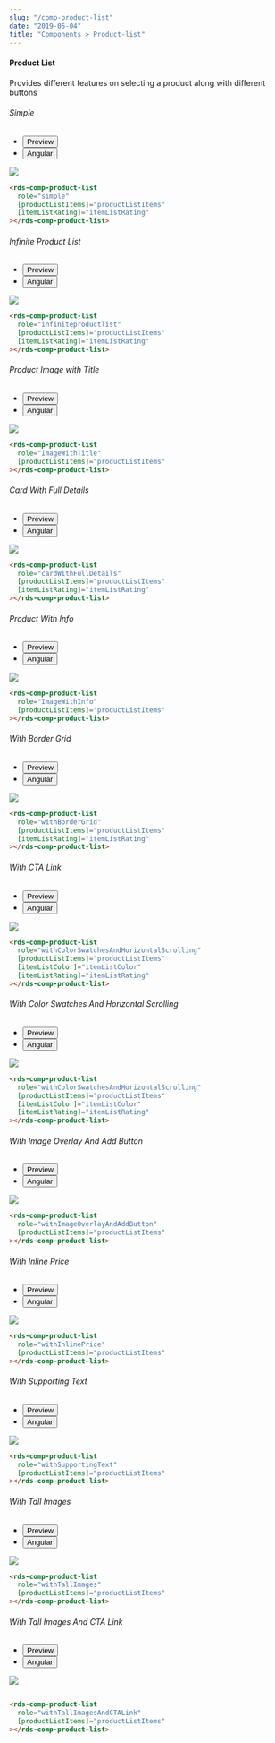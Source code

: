 ```yaml
---
slug: "/comp-product-list"
date: "2019-05-04"
title: "Components > Product-list"
---
```

<!-- CSS only -->
<link href="https://cdn.jsdelivr.net/npm/bootstrap@5.1.3/dist/css/bootstrap.min.css" rel="stylesheet" integrity="sha384-1BmE4kWBq78iYhFldvKuhfTAU6auU8tT94WrHftjDbrCEXSU1oBoqyl2QvZ6jIW3" crossorigin="anonymous">
<link rel="stylesheet" href="../assets/css/style-elements.css">

#### Product List

<p>Provides different features on selecting a product along with different buttons </p>

<!-- Simple -->
<section class="py-4">
    <h6>Simple</h6>
    <div class="py-3">
      <div class="cust-tabs">
        <ul class="nav nav-tabs" id="myTab" role="tablist">
          <li class="nav-item" role="presentation">
            <button class="nav-link active" id="PreviewSimple-tab" data-bs-toggle="tab" data-bs-target="#PreviewSimple" type="button" role="tab" aria-controls="PreviewBasic" aria-selected="true">Preview </button>
          </li>
          <li class="nav-item" role="presentation">
            <button class="nav-link" id="AngularSimple-tab" data-bs-toggle="tab" data-bs-target="#AngularSimple" type="button" role="tab" aria-controls="AngularSimple" aria-selected="false"><i class="bi bi-code-slash" style="font-size:1.0rem"></i>Angular</button>
          </li>
        </ul>
      </div>
      <div class="tab-content card border" id="myTabContent">
        <div class="tab-pane fade show active" id="PreviewSimple" role="tabpanel" aria-labelledby="PreviewSimple-tab">
         <div class="contents  p-5">
              <div class="row">
                 <div class="col-md-12">
                     <img src="/images/product-image-list-simple.png" class="img-fluid w-100">
                 </div>             
           </div>
                       
  </div>
        </div>
        <div class="tab-pane fade show" id="AngularSimple" role="tabpanel" aria-labelledby="AngularSimple-tab">
          <div class="contents bg-code">
<div class="row m-0">

```html
<rds-comp-product-list
  role="simple"
  [productListItems]="productListItems"
  [itemListRating]="itemListRating"
></rds-comp-product-list>
```
</div>
</div>
  </div>
        </div>
      </div>
    </div>
  </section>


<section class="py-4">
    <h6>Infinite Product List</h6>
    <div class="py-3">
      <div class="cust-tabs">
        <ul class="nav nav-tabs" id="myTab" role="tablist">
          <li class="nav-item" role="presentation">
            <button class="nav-link active" id="PreviewInfinite-tab" data-bs-toggle="tab" data-bs-target="#PreviewInfinite" type="button" role="tab" aria-controls="PreviewBasic" aria-selected="true">Preview </button>
          </li>
          <li class="nav-item" role="presentation">
            <button class="nav-link" id="AngularInfinite-tab" data-bs-toggle="tab" data-bs-target="#AngularInfinite" type="button" role="tab" aria-controls="AngularBasic" aria-selected="false"><i class="bi bi-code-slash" style="font-size:1.0rem"></i>Angular</button>
          </li>
        </ul>
      </div>
      <div class="tab-content card border" id="myTabContent">
        <div class="tab-pane fade show active" id="PreviewInfinite" role="tabpanel" aria-labelledby="PreviewInfinite-tab">
         <div class="contents p-5">
              <div class="row">              
                 <div class="col-md-12">
                    <img src="/images/product-image-infinite-product-list.png" class="img-fluid w-75">
                 </div>              
           </div>
                       
  </div>
        </div>
        <div class="tab-pane fade show" id="AngularInfinite" role="tabpanel" aria-labelledby="AngularInfinite-tab">
          <div class="contents bg-code">
<div class="row m-0">

```html
<rds-comp-product-list
  role="infiniteproductlist"
  [productListItems]="productListItems"
  [itemListRating]="itemListRating"
></rds-comp-product-list>
```
</div>
</div>
  </div>
        </div>
      </div>
    </div>
</section>

<!-- Defualt -->
<section class="py-4">
    <h6>Product Image with Title</h6>
    <div class="py-3">
      <div class="cust-tabs">
        <ul class="nav nav-tabs" id="myTab" role="tablist">
          <li class="nav-item" role="presentation">
            <button class="nav-link active" id="PreviewBasic-tab" data-bs-toggle="tab" data-bs-target="#PreviewBasic" type="button" role="tab" aria-controls="PreviewBasic" aria-selected="true">Preview </button>
          </li>
          <li class="nav-item" role="presentation">
            <button class="nav-link" id="AngularBasic-tab" data-bs-toggle="tab" data-bs-target="#AngularBasic" type="button" role="tab" aria-controls="AngularBasic" aria-selected="false"><i class="bi bi-code-slash" style="font-size:1.0rem"></i>Angular</button>
          </li>
        </ul>
      </div>
      <div class="tab-content card border" id="myTabContent">
        <div class="tab-pane fade show active" id="PreviewBasic" role="tabpanel" aria-labelledby="PreviewBasic-tab">
         <div class="contents p-5">
              <div class="row">              
                 <div class="col-md-12">
                    <img src="/images/product-image-with-title.png" class="img-fluid w-100">
                 </div>              
           </div>
                       
  </div>
        </div>
        <div class="tab-pane fade show" id="AngularBasic" role="tabpanel" aria-labelledby="AngularBasic-tab">
          <div class="contents bg-code">
<div class="row m-0">

```html
<rds-comp-product-list
  role="ImageWithTitle"
  [productListItems]="productListItems"
></rds-comp-product-list>
```
</div>
</div>
  </div>
        </div>
      </div>
    </div>
</section>

<!-- Card with full details-->
<section class="py-4">
    <h6>Card With Full Details</h6>
    <div class="py-3">
      <div class="cust-tabs">
        <ul class="nav nav-tabs" id="myTab" role="tablist">
          <li class="nav-item" role="presentation">
            <button class="nav-link active" id="PreviewDetail-tab" data-bs-toggle="tab" data-bs-target="#PreviewDetail" type="button" role="tab" aria-controls="PreviewBasic" aria-selected="true">Preview </button>
          </li>
          <li class="nav-item" role="presentation">
            <button class="nav-link" id="AngularDetail-tab" data-bs-toggle="tab" data-bs-target="#AngularDetail" type="button" role="tab" aria-controls="AngularDetail" aria-selected="false"><i class="bi bi-code-slash" style="font-size:1.0rem"></i>Angular</button>
          </li>
        </ul>
      </div>
      <div class="tab-content card border" id="myTabContent">
        <div class="tab-pane fade show active" id="PreviewDetail" role="tabpanel" aria-labelledby="PreviewDetail-tab">
         <div class="contents p-5">
              <div class="row">
                 <div class="col-md-12">
                    <img src="/images/product-image-with-details.png" class="img-fluid w-100">
                 </div>                  
           </div>
                       
  </div>
        </div>
        <div class="tab-pane fade show" id="AngularDetail" role="tabpanel" aria-labelledby="AngularDetail-tab">
          <div class="contents bg-code">
<div class="row m-0">

```html
<rds-comp-product-list
  role="cardWithFullDetails"
  [productListItems]="productListItems"
  [itemListRating]="itemListRating"
></rds-comp-product-list>
```
</div>
</div>
  </div>
        </div>
      </div>
    </div>
  </section>
   
<!-- Product with info  -->
<section class="py-4">
    <h6>Product With Info</h6>
    <div class="py-3">
      <div class="cust-tabs">
        <ul class="nav nav-tabs" id="myTab" role="tablist">
          <li class="nav-item" role="presentation">
            <button class="nav-link active" id="PreviewInfo-tab" data-bs-toggle="tab" data-bs-target="#PreviewInfo" type="button" role="tab" aria-controls="PreviewBasic" aria-selected="true">Preview </button>
          </li>
          <li class="nav-item" role="presentation">
            <button class="nav-link" id="AngularInfo-tab" data-bs-toggle="tab" data-bs-target="#AngularInfo" type="button" role="tab" aria-controls="AngularInfo" aria-selected="false"><i class="bi bi-code-slash" style="font-size:1.0rem"></i>Angular</button>
          </li>
        </ul>
      </div>
      <div class="tab-content card border" id="myTabContent">
        <div class="tab-pane fade show active" id="PreviewInfo" role="tabpanel" aria-labelledby="PreviewInfo-tab">
         <div class="contents  p-5">
              <div class="row"> 
                 <div class="col-md-12">
                     <img src="/images/product-image-with-info.png" class="img-fluid w-100">
                 </div>                          
           </div>
                       
  </div>
        </div>
        <div class="tab-pane fade show" id="AngularInfo" role="tabpanel" aria-labelledby="AngularInfo-tab">
          <div class="contents bg-code">
<div class="row m-0">

```html
<rds-comp-product-list
  role="ImageWithInfo"
  [productListItems]="productListItems"
></rds-comp-product-list>
```
</div>
</div>
  </div>
        </div>
      </div>
    </div>
  </section>


<!-- With Border Grid -->
<section class="py-4">
    <h6>With Border Grid</h6>
    <div class="py-3">
      <div class="cust-tabs">
        <ul class="nav nav-tabs" id="myTab" role="tablist">
          <li class="nav-item" role="presentation">
            <button class="nav-link active" id="PreviewBorder-tab" data-bs-toggle="tab" data-bs-target="#PreviewBorder" type="button" role="tab" aria-controls="PreviewBasic" aria-selected="true">Preview </button>
          </li>
          <li class="nav-item" role="presentation">
            <button class="nav-link" id="AngularBorder-tab" data-bs-toggle="tab" data-bs-target="#AngularBorder" type="button" role="tab" aria-controls="AngularBorder" aria-selected="false"><i class="bi bi-code-slash" style="font-size:1.0rem"></i>Angular</button>
          </li>
        </ul>
      </div>
      <div class="tab-content card border" id="myTabContent">
        <div class="tab-pane fade show active" id="PreviewBorder" role="tabpanel" aria-labelledby="PreviewBorder-tab">
         <div class="contents p-5">
              <div class="row">  
                 <div class="col-md-12">
                     <img src="/images/product-image-with-border-grid.png" class="img-fluid w-100">
                 </div>                         
           </div>
                       
  </div>
        </div>
        <div class="tab-pane fade show" id="AngularBorder" role="tabpanel" aria-labelledby="AngularBorder-tab">
          <div class="contents bg-code">
<div class="row m-0">

```html
<rds-comp-product-list
  role="withBorderGrid"
  [productListItems]="productListItems"
  [itemListRating]="itemListRating"
></rds-comp-product-list>
```
</div>
</div>
  </div>
        </div>
      </div>
    </div>
  </section>


<!-- With CTA Link -->
<section class="py-4">
    <h6>With CTA Link</h6>
    <div class="py-3">
      <div class="cust-tabs">
        <ul class="nav nav-tabs" id="myTab" role="tablist">
          <li class="nav-item" role="presentation">
            <button class="nav-link active" id="Previewlink-tab" data-bs-toggle="tab" data-bs-target="#Previewlink" type="button" role="tab" aria-controls="PreviewBasic" aria-selected="true">Preview </button>
          </li>
          <li class="nav-item" role="presentation">
            <button class="nav-link" id="Angularlink-tab" data-bs-toggle="tab" data-bs-target="#Angularlink" type="button" role="tab" aria-controls="Angularlink" aria-selected="false"><i class="bi bi-code-slash" style="font-size:1.0rem"></i>Angular</button>
          </li>
        </ul>
      </div>
      <div class="tab-content card border" id="myTabContent">
        <div class="tab-pane fade show active" id="Previewlink" role="tabpanel" aria-labelledby="Previewlink-tab">
         <div class="contents p-5">
              <div class="row">               
                 <div class="col-md-12">
                     <img src="/images/product-image-CTA-link.png" class="img-fluid w-100">
                 </div>             
           </div>
                       
  </div>
        </div>
        <div class="tab-pane fade show" id="Angularlink" role="tabpanel" aria-labelledby="Angularlink-tab">
          <div class="contents bg-code">
<div class="row m-0">

```html
<rds-comp-product-list
  role="withColorSwatchesAndHorizontalScrolling"
  [productListItems]="productListItems"
  [itemListColor]="itemListColor"
  [itemListRating]="itemListRating"
></rds-comp-product-list>
```
</div>
</div>
  </div>
        </div>
      </div>
    </div>
  </section>

<!-- With Color Swatches And Horizontal Scrolling -->
<section class="py-4">
    <h6>With Color Swatches And Horizontal Scrolling</h6>
    <div class="py-3">
      <div class="cust-tabs">
        <ul class="nav nav-tabs" id="myTab" role="tablist">
          <li class="nav-item" role="presentation">
            <button class="nav-link active" id="PreviewColor-tab" data-bs-toggle="tab" data-bs-target="#PreviewColor" type="button" role="tab" aria-controls="PreviewBasic" aria-selected="true">Preview </button>
          </li>
          <li class="nav-item" role="presentation">
            <button class="nav-link" id="AngularColor-tab" data-bs-toggle="tab" data-bs-target="#AngularColor" type="button" role="tab" aria-controls="AngularBasic" aria-selected="false"><i class="bi bi-code-slash" style="font-size:1.0rem"></i>Angular</button>
          </li>
        </ul>
      </div>
      <div class="tab-content card border" id="myTabContent">
        <div class="tab-pane fade show active" id="PreviewColor" role="tabpanel" aria-labelledby="PreviewColor-tab">
         <div class="contents p-5">
              <div class="row">             
                 <div class="col-md-12">
                     <img src="/images/product-image-with-color-switcher.png" class="img-fluid w-100">
                 </div>             
           </div>
                       
  </div>
        </div>
        <div class="tab-pane fade show" id="AngularColor" role="tabpanel" aria-labelledby="AngularColor-tab">
          <div class="contents bg-code">
<div class="row m-0">

```html
<rds-comp-product-list
  role="withColorSwatchesAndHorizontalScrolling"
  [productListItems]="productListItems"
  [itemListColor]="itemListColor"
  [itemListRating]="itemListRating"
></rds-comp-product-list>
```
</div>
</div>
  </div>
        </div>
      </div>
    </div>
  </section>

<!-- With Image Overlay And Add Button -->
<section class="py-4">
    <h6>With Image Overlay And Add Button</h6>
    <div class="py-3">
      <div class="cust-tabs">
        <ul class="nav nav-tabs" id="myTab" role="tablist">
          <li class="nav-item" role="presentation">
            <button class="nav-link active" id="PreviewImage-tab" data-bs-toggle="tab" data-bs-target="#PreviewImage" type="button" role="tab" aria-controls="PreviewBasic" aria-selected="true">Preview </button>
          </li>
          <li class="nav-item" role="presentation">
            <button class="nav-link" id="AngularImage-tab" data-bs-toggle="tab" data-bs-target="#AngularImage" type="button" role="tab" aria-controls="AngularBasic" aria-selected="false"><i class="bi bi-code-slash" style="font-size:1.0rem"></i>Angular</button>
          </li>
        </ul>
      </div>
      <div class="tab-content card border" id="myTabContent">
        <div class="tab-pane fade show active" id="PreviewImage" role="tabpanel" aria-labelledby="PreviewImage-tab">
         <div class="contents p-5">
              <div class="row">
                 <div class="col-md-12">
                     <img src="/images/product-image-overlay.png" class="img-fluid w-100">
                 </div>                          
           </div>
                       
  </div>
        </div>
        <div class="tab-pane fade show" id="AngularImage" role="tabpanel" aria-labelledby="AngularImage-tab">
          <div class="contents bg-code">
<div class="row m-0">

```html
<rds-comp-product-list
  role="withImageOverlayAndAddButton"
  [productListItems]="productListItems"
></rds-comp-product-list>
```
</div>
</div>
  </div>
        </div>
      </div>
    </div>
  </section>


<!-- With Inline Price -->
<section class="py-4">
    <h6>With Inline Price</h6>
    <div class="py-3">
      <div class="cust-tabs">
        <ul class="nav nav-tabs" id="myTab" role="tablist">
          <li class="nav-item" role="presentation">
            <button class="nav-link active" id="PreviewInline-tab" data-bs-toggle="tab" data-bs-target="#PreviewInline" type="button" role="tab" aria-controls="PreviewBasic" aria-selected="true">Preview </button>
          </li>
          <li class="nav-item" role="presentation">
            <button class="nav-link" id="AngularInline-tab" data-bs-toggle="tab" data-bs-target="#AngularInline" type="button" role="tab" aria-controls="AngularBasic" aria-selected="false"><i class="bi bi-code-slash" style="font-size:1.0rem"></i>Angular</button>
          </li>
        </ul>
      </div>
      <div class="tab-content card border" id="myTabContent">
        <div class="tab-pane fade show active" id="PreviewInline" role="tabpanel" aria-labelledby="PreviewInline-tab">
         <div class="contents p-5">
              <div class="row">           
                 <div class="col-md-12">
                     <img src="/images/product-image-inline-price.png" class="img-fluid w-100">
                 </div>              
           </div>
                       
  </div>
        </div>
        <div class="tab-pane fade show" id="AngularInline" role="tabpanel" aria-labelledby="AngularInline-tab">
          <div class="contents bg-code">
<div class="row m-0">

```html
<rds-comp-product-list
  role="withInlinePrice"
  [productListItems]="productListItems"
></rds-comp-product-list>
```
</div>
</div>
  </div>
        </div>
      </div>
    </div>
  </section>


<!-- With Supporting Text -->
<section class="py-4">
    <h6>With Supporting Text</h6>
    <div class="py-3">
      <div class="cust-tabs">
        <ul class="nav nav-tabs" id="myTab" role="tablist">
          <li class="nav-item" role="presentation">
            <button class="nav-link active" id="PreviewSupporting-tab" data-bs-toggle="tab" data-bs-target="#PreviewSupporting" type="button" role="tab" aria-controls="PreviewBasic" aria-selected="true">Preview </button>
          </li>
          <li class="nav-item" role="presentation">
            <button class="nav-link" id="AngularSupporting-tab" data-bs-toggle="tab" data-bs-target="#AngularSupporting" type="button" role="tab" aria-controls="AngularBasic" aria-selected="false"><i class="bi bi-code-slash" style="font-size:1.0rem"></i>Angular</button>
          </li>
        </ul>
      </div>
      <div class="tab-content card border" id="myTabContent">
        <div class="tab-pane fade show active" id="PreviewSupporting" role="tabpanel" aria-labelledby="PreviewSupporting-tab">
         <div class="contents p-5">
              <div class="row">   
                 <div class="col-md-12">
                    <img src="/images/product-image-with-supporting-text.png" class="img-fluid w-100">
                 </div>                        
           </div>
                       
  </div>
        </div>
        <div class="tab-pane fade show" id="AngularSupporting" role="tabpanel" aria-labelledby="AngularSupporting-tab">
          <div class="contents bg-code">
<div class="row m-0">

```html
<rds-comp-product-list
  role="withSupportingText"
  [productListItems]="productListItems"
></rds-comp-product-list>
```
</div>
</div>
  </div>
        </div>
      </div>
    </div>
  </section>

<!-- With Tall Images -->
<section class="py-4">
    <h6>With Tall Images</h6>
    <div class="py-3">
      <div class="cust-tabs">
        <ul class="nav nav-tabs" id="myTab" role="tablist">
          <li class="nav-item" role="presentation">
            <button class="nav-link active" id="PreviewTall-tab" data-bs-toggle="tab" data-bs-target="#PreviewTall" type="button" role="tab" aria-controls="PreviewBasic" aria-selected="true">Preview </button>
          </li>
          <li class="nav-item" role="presentation">
            <button class="nav-link" id="AngularTall-tab" data-bs-toggle="tab" data-bs-target="#AngularTall" type="button" role="tab" aria-controls="AngularBasic" aria-selected="false"><i class="bi bi-code-slash" style="font-size:1.0rem"></i>Angular</button>
          </li>
        </ul>
      </div>
      <div class="tab-content card border" id="myTabContent">
        <div class="tab-pane fade show active" id="PreviewTall" role="tabpanel" aria-labelledby="PreviewTall-tab">
         <div class="contents p-5">
              <div class="row">  
                 <div class="col-md-12">
                     <img src="/images/product-image-tall-image.png" class="img-fluid w-100">
                 </div>                        
           </div>
                       
  </div>
        </div>
        <div class="tab-pane fade show" id="AngularTall" role="tabpanel" aria-labelledby="AngularTall-tab">
          <div class="contents bg-code">
<div class="row m-0">

```html
<rds-comp-product-list
  role="withTallImages"
  [productListItems]="productListItems"
></rds-comp-product-list>
```
</div>
</div>
  </div>
        </div>
      </div>
    </div>
  </section>

<!-- With Tall Images And CTA Link -->
<section class="py-4">
    <h6>With Tall Images And CTA Link </h6>
    <div class="py-3">
      <div class="cust-tabs">
        <ul class="nav nav-tabs" id="myTab" role="tablist">
          <li class="nav-item" role="presentation">
            <button class="nav-link active" id="PreviewTallCTA-tab" data-bs-toggle="tab" data-bs-target="#PreviewTallCTA" type="button" role="tab" aria-controls="PreviewBasic" aria-selected="true">Preview </button>
          </li>
          <li class="nav-item" role="presentation">
            <button class="nav-link" id="AngularTallCTA-tab" data-bs-toggle="tab" data-bs-target="#AngularTallCTA" type="button" role="tab" aria-controls="AngularBasic" aria-selected="false"><i class="bi bi-code-slash" style="font-size:1.0rem"></i>Angular</button>
          </li>
        </ul>
      </div>
      <div class="tab-content card border" id="myTabContent">
        <div class="tab-pane fade show active" id="PreviewTallCTA" role="tabpanel" aria-labelledby="PreviewTallCTA-tab">
         <div class="contents bg-light p-5">
              <div class="row">
                 <div class="col-md-12">
                      <img src="/images/product-image-tall-CTA-link.png" class="img-fluid w-100">
                 </div>                         
           </div>
                       
  </div>
        </div>
        <div class="tab-pane fade show" id="AngularTallCTA" role="tabpanel" aria-labelledby="AngularTallCTA-tab">
          <div class="contents bg-code">
<div class="row m-0">

```html

<rds-comp-product-list
  role="withTallImagesAndCTALink"
  [productListItems]="productListItems"
></rds-comp-product-list>
```
</div>
</div>
  </div>
        </div>
      </div>
    </div>
  </section>



